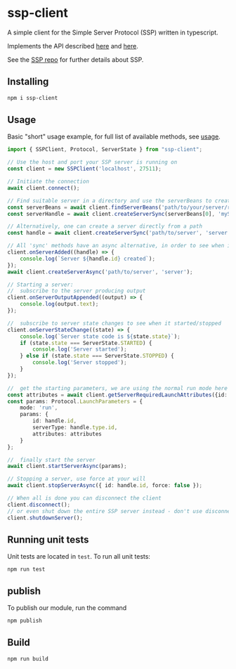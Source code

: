 # ssp-client
A simple client for the Simple Server Protocol (SSP) written in typescript.

Implements the API described [here](https://github.com/robstryker/org.jboss.tools.ssp/blob/master/api/src/main/java/org/jboss/tools/ssp/api/SSPClient.java) and [here](https://github.com/robstryker/org.jboss.tools.ssp/blob/master/api/src/main/java/org/jboss/tools/ssp/api/SSPServer.java).

See the [SSP repo](https://github.com/robstryker/org.jboss.tools.ssp) for further details about SSP.

## Installing

```sh
npm i ssp-client
```

## Usage
Basic "short" usage example, for full list of available methods, see [usage](USAGE.md).

```typescript
import { SSPClient, Protocol, ServerState } from "ssp-client";

// Use the host and port your SSP server is running on
const client = new SSPClient('localhost', 27511);

// Initiate the connection
await client.connect();

// Find suitable server in a directory and use the serverBeans to create a server called myServer
const serverBeans = await client.findServerBeans('path/to/your/server/root');
const serverHandle = await client.createServerSync(serverBeans[0], 'myServer');

// Alternatively, one can create a server directly from a path
const handle = await client.createServerSync('path/to/server', 'server');

// All 'sync' methods have an async alternative, in order to see when it completes, subscribe to the appropriate event
client.onServerAdded((handle) => {
    console.log(`Server ${handle.id} created`);
});
await client.createServerAsync('path/to/server', 'server');

// Starting a server:
//  subscribe to the server producing output
client.onServerOutputAppended((output) => {
    console.log(output.text);
});

//  subscribe to server state changes to see when it started/stopped
client.onServerStateChange((state) => {
    console.log(`Server state code is ${state.state}`);
    if (state.state === ServerState.STARTED) {
        console.log('Server started');
    } else if (state.state === ServerState.STOPPED) {
        console.log('Server stopped');
    }
});

//  get the starting parameters, we are using the normal run mode here
const attributes = await client.getServerRequiredLaunchAttributes({id: handle.id, mode: 'run'});
const params: Protocol.LaunchParameters = {
    mode: 'run',
    params: {
        id: handle.id,
        serverType: handle.type.id,
        attributes: attributes
    }
};

//  finally start the server
await client.startServerAsync(params);

// Stopping a server, use force at your will
await client.stopServerAsync({ id: handle.id, force: false });

// When all is done you can disconnect the client
client.disconnect();
// or even shut down the entire SSP server instead - don't use disconnect in this case
client.shutdownServer();
```

## Running unit tests

Unit tests are located in `test`. To run all unit tests:

```
npm run test
```

## publish

To publish our module, run the command

```sh
npm publish
```

## Build 

```sh
npm run build
```